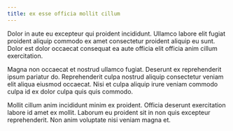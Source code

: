```yaml
---
title: ex esse officia mollit cillum
---
```


Dolor in aute eu excepteur qui proident incididunt. Ullamco labore elit fugiat proident aliquip commodo ex amet consectetur proident aliquip eu sunt. Dolor est dolor occaecat consequat ea aute officia elit officia anim cillum exercitation.

Magna non occaecat et nostrud ullamco fugiat. Deserunt ex reprehenderit ipsum pariatur do. Reprehenderit culpa nostrud aliquip consectetur veniam elit aliqua eiusmod occaecat. Nisi et culpa aliquip irure veniam commodo culpa id ex dolor culpa quis quis commodo.

Mollit cillum anim incididunt minim ex proident. Officia deserunt exercitation labore id amet ex mollit. Laborum eu proident sit in non quis excepteur reprehenderit. Non anim voluptate nisi veniam magna et.